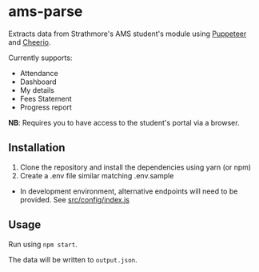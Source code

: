 # ams-parse

Extracts data from Strathmore's AMS student's module using [Puppeteer](https://github.com/GoogleChrome/puppeteer) and [Cheerio](https://github.com/cheeriojs/cheerio).

Currently supports:

- Attendance
- Dashboard
- My details
- Fees Statement
- Progress report

**NB**: Requires you to have access to the student's portal via a browser.

## Installation

1.  Clone the repository and install the dependencies using yarn (or npm)
2.  Create a .env file similar matching .env.sample

- In development environment, alternative endpoints will need to be provided. See [src/config/index.js](./src/config/index.js)

## Usage

Run using `npm start`.

The data will be written to `output.json`.
